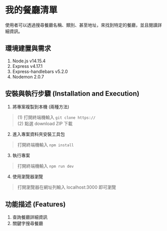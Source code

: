 # 我的餐廳清單
使用者可以透過搜尋餐廳名稱、類別、甚至地址，來找到特定的餐廳，並且閱讀詳細資訊。

## 環境建置與需求
1. Node.js v14.15.4
2. Express v4.17.1
3. Express-handlebars v5.2.0
4. Nodemon 2.0.7

## 安裝與執行步驟 (Installation and Execution)
1. 將專案複製到本機 (兩種方法)
> (1) 打開終端機輸入 
`git clone https://`</br>
(2) 點選 download ZIP 下載

2. 進入專案資料夾安裝工具包
> 打開終端機輸入
`npm install`


3. 執行專案
> 打開終端機輸入 
`npm run dev`


4. 使用瀏覽器瀏覽</br>
>打開瀏覽器在網址列輸入 localhost:3000 即可瀏覽


## 功能描述 (Features)
1. 查詢餐廳詳細資訊
2. 關鍵字搜尋餐廳